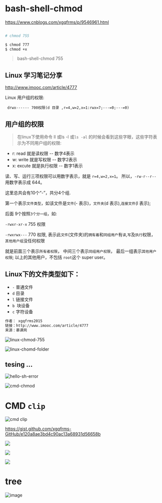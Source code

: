 # bash-shell-chmod

https://www.cnblogs.com/xgqfrms/p/9546961.html

```sh
    
# chmod 755

$ chmod 777
$ chmod +x

```


> bash-shell-chmod 755


## Linux 学习笔记分享

http://www.imooc.com/article/4777

Linux 用户组的权限:

` drwx------ 700权限(d 目录 ,r=4,w=2,x=1:rwx=7;---=0;---=0)`

## 用户组的权限

> 在linux下使用命令 ll 或ls -l 或`ls -al` 的时候会看到这些字眼，这些字符表示为不同用户组的权限:

* r: read 就是读权限 -- 数字4表示
* w: write 就是写权限 -- 数字2表示
* x: excute 就是执行权限 -- 数字1表示

读、写、运行三项权限可以用数字表示，就是 `r=4,w=2,x=1`。
所以，`-rw-r--r--` 用数字表示成 644。

这里总共会有10个“-”，共分4个组.

第一个表示`文件类型`，如该文件是`文件`(- 表示)，`文件夹`(d 表示),`连接文件`(l 表示);

后面 9个按照`3个分一组`，如:

`-rwxr-xr-x`  755 权限

`-rwxrwx---` 770 权限,
表示此`文件`(文件夹)的`拥有着`和`同组用户`有`读`,`写`及`执行`权限，
`其他用户组`没任何权限

就是前面三个表示`所有者权限`，
中间三个表示`同组用户权限`，
最后一组表示`其他用户权限`;
以上的其他用户，不包括 `root`这个 super user。

## Linux下的文件类型如下：

* `-` 普通文件
* `d` 目录
* `l` 链接文件
* `b `块设备
* `c` 字符设备


```md
作者： xgqfrms2015 
链接：http://www.imooc.com/article/4777
来源：慕课网
```

![linux-chmod-755](https://user-images.githubusercontent.com/18028768/26973351-aad01b90-4d48-11e7-9911-59dcd44a8f61.png)

![linux-chomd-folder](https://user-images.githubusercontent.com/18028768/26973352-aad08aa8-4d48-11e7-8b6f-2e461130c3e9.png)




## tesing ...



![hello-sh-error](https://user-images.githubusercontent.com/18028768/26973349-aacdae78-4d48-11e7-8cc8-45ca293e665e.png)


![cmd-chmod](https://user-images.githubusercontent.com/18028768/26973406-fb12ca1c-4d48-11e7-9fc0-7fe8e4f9d734.png)

# CMD `clip`

![cmd clip](https://user-images.githubusercontent.com/18028768/26973350-aace0d50-4d48-11e7-9db3-ad3d07559a77.png)



https://gist.github.com/xgqfrms-GitHub/e120a8ae3bd4c90ac13a68931d56658b


![](https://camo.githubusercontent.com/95f1c42872d0fb9be1bd3b414021b22173687fb5/68747470733a2f2f696d672e6c61626e6f6c2e6f72672f64692f636f70792d746f2d636c6970626f6172642e676966)


![](https://user-images.githubusercontent.com/18028768/27523171-16690b92-5a5e-11e7-847c-a5776c36df64.png)

![](https://user-images.githubusercontent.com/18028768/26973350-aace0d50-4d48-11e7-9db3-ad3d07559a77.png)

# tree

![image](https://user-images.githubusercontent.com/29531779/35543382-c757e4fe-059f-11e8-9135-b258e96fc921.png)
